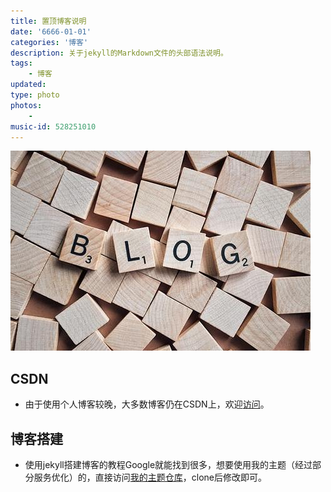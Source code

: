 ```yaml
---
title: 置顶博客说明
date: '6666-01-01'
categories: '博客'
description: 关于jekyll的Markdown文件的头部语法说明。
tags: 
    - 博客
updated: 
type: photo 
photos:
    - 
music-id: 528251010
---
```



![](/assets/img/blog.jpg)


## CSDN
- 由于使用个人博客较晚，大多数博客仍在CSDN上，欢迎[访问](https://blog.csdn.net/zhouchen1998)。


## 博客搭建
- 使用jekyll搭建博客的教程Google就能找到很多，想要使用我的主题（经过部分服务优化）的，直接访问[我的主题仓库](https://github.com/luanshiyinyang/luanshiyinyang.github.io)，clone后修改即可。